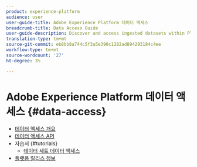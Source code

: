 ```yaml
---
product: experience-platform
audience: user
user-guide-title: Adobe Experience Platform 데이터 액세스
breadcrumb-title: Data Access Guide
user-guide-description: Discover and access ingested datasets within Platform.
translation-type: tm+mt
source-git-commit: eb8bb8a744c5f3a5e390c1282ad894293184c4ee
workflow-type: tm+mt
source-wordcount: '27'
ht-degree: 3%

---
```



# Adobe Experience Platform 데이터 액세스 {#data-access}

- [데이터 액세스 개요](home.md)
- [데이터 액세스 API](api.md)
- 자습서 {#tutorials}
   - [데이터 세트 데이터 액세스](tutorials/dataset-data.md)
- [플랫폼 릴리스 정보](https://www.adobe.com/go/platform-release-notes-en)